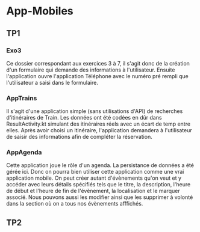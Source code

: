 # App-Mobiles

## TP1

### Exo3

Ce dossier correspondant aux exercices 3 à 7, il s'agit donc de la création d'un formulaire qui demande des informations à l'utilisateur. Ensuite l'application ouvre l'application Téléphone avec le numéro pré rempli que l'utilisateur a saisi dans le formulaire.

### AppTrains

Il s'agit d'une application simple (sans utilisations d'API) de recherches d'itinéraires de Train. Les données ont été codées en dûr dans ResultActivity.kt simulant des itinéraires réels avec un écart de temp entre elles. Après avoir choisi un itinéraire, l'application demandera à l'utilisateur de saisir des informations afin de compléter la réservation.

### AppAgenda

Cette application joue le rôle d'un agenda. La persistance de données a été gérée ici. Donc on pourra bien utiliser cette application comme une vrai application mobile. On peut créer autant d'évènements qu'on veut et y accéder avec leurs détails spécifiés tels que le titre, la description, l'heure de début et l'heure de fin de l'évènement, la localisation et le marquer associé. Nous pouvons aussi les modifier ainsi que les supprimer à volonté dans la section où on a tous nos évènements afffichés.

## TP2
